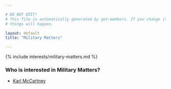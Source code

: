 ```yaml
---

# DO NOT EDIT!
# This file is automatically generated by get-members. If you change it, bad
# things will happen.

layout: default
title: "Military Matters"

---
```


{% include interests/military-matters.md %}

### Who is interested in Military Matters?


* [Karl McCartney](/members/karl-mccartney.html)
